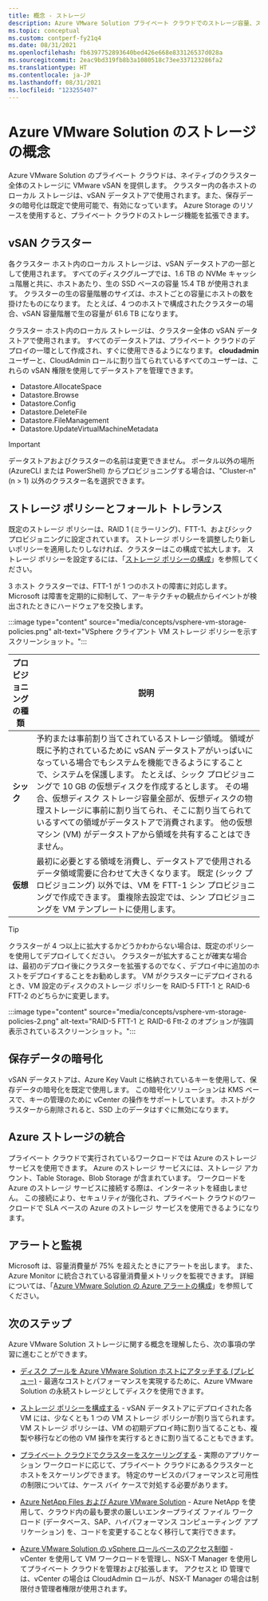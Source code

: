 ```yaml
---
title: 概念 - ストレージ
description: Azure VMware Solution プライベート クラウドでのストレージ容量、ストレージ ポリシー、フォールト トレランス、ストレージ統合について説明します。
ms.topic: conceptual
ms.custom: contperf-fy21q4
ms.date: 08/31/2021
ms.openlocfilehash: fb6397752893640bed426e668e833126537d028a
ms.sourcegitcommit: 2eac9bd319fb8b3a1080518c73ee337123286fa2
ms.translationtype: HT
ms.contentlocale: ja-JP
ms.lasthandoff: 08/31/2021
ms.locfileid: "123255407"
---
```

# <a name="azure-vmware-solution-storage-concepts"></a>Azure VMware Solution のストレージの概念

Azure VMware Solution のプライベート クラウドは、ネイティブのクラスター全体のストレージに VMware vSAN を提供します。 クラスター内の各ホストのローカル ストレージは、vSAN データストアで使用されます。また、保存データの暗号化は既定で使用可能で、有効になっています。 Azure Storage のリソースを使用すると、プライベート クラウドのストレージ機能を拡張できます。

## <a name="vsan-clusters"></a>vSAN クラスター

各クラスター ホスト内のローカル ストレージは、vSAN データストアの一部として使用されます。 すべてのディスクグループでは、1.6 TB の NVMe キャッシュ階層と共に、ホストあたり、生の SSD ベースの容量 15.4 TB が使用されます。 クラスターの生の容量階層のサイズは、ホストごとの容量にホストの数を掛けたものになります。 たとえば、4 つのホストで構成されたクラスターの場合、vSAN 容量階層で生の容量が 61.6 TB になります。

クラスター ホスト内のローカル ストレージは、クラスター全体の vSAN データストアで使用されます。 すべてのデータストアは、プライベート クラウドのデプロイの一環として作成され、すぐに使用できるようになります。 **cloudadmin** ユーザーと、CloudAdmin ロールに割り当てられているすべてのユーザーは、これらの vSAN 権限を使用してデータストアを管理できます。

- Datastore.AllocateSpace
- Datastore.Browse
- Datastore.Config
- Datastore.DeleteFile
- Datastore.FileManagement
- Datastore.UpdateVirtualMachineMetadata

>[!IMPORTANT]
>データストアおよびクラスターの名前は変更できません。 ポータル以外の場所 (AzureCLI または PowerShell) からプロビジョニングする場合は、"Cluster-n" (n > 1) 以外のクラスター名を選択できます。

## <a name="storage-policies-and-fault-tolerance"></a>ストレージ ポリシーとフォールト トレランス

既定のストレージ ポリシーは、RAID 1 (ミラーリング)、FTT-1、およびシック プロビジョニングに設定されています。 ストレージ ポリシーを調整したり新しいポリシーを適用したりしなければ、クラスターはこの構成で拡大します。 ストレージ ポリシーを設定するには、「[ストレージ ポリシーの構成](configure-storage-policy.md)」を参照してください。

3 ホスト クラスターでは、FTT-1 が 1 つのホストの障害に対応します。 Microsoft は障害を定期的に抑制して、アーキテクチャの観点からイベントが検出されたときにハードウェアを交換します。

:::image type="content" source="media/concepts/vsphere-vm-storage-policies.png" alt-text="VSphere クライアント VM ストレージ ポリシーを示すスクリーンショット。":::


|プロビジョニングの種類  |説明  |
|---------|---------|
|**シック**      | 予約または事前割り当てされているストレージ領域。 領域が既に予約されているために vSAN データストアがいっぱいになっている場合でもシステムを機能できるようにすることで、システムを保護します。 たとえば、シック プロビジョニングで 10 GB の仮想ディスクを作成するとします。 その場合、仮想ディスク ストレージ容量全部が、仮想ディスクの物理ストレージに事前に割り当てられ、そこに割り当てられているすべての領域がデータストアで消費されます。 他の仮想マシン (VM) がデータストアから領域を共有することはできません。         |
|**仮想**      | 最初に必要とする領域を消費し、データストアで使用されるデータ領域需要に合わせて大きくなります。 既定 (シック プロビジョニング) 以外では、VM を FTT-1 シン プロビジョニングで作成できます。 重複除去設定では、シン プロビジョニングを VM テンプレートに使用します。         |

>[!TIP]
>クラスターが 4 つ以上に拡大するかどうかわからない場合は、既定のポリシーを使用してデプロイしてください。  クラスターが拡大することが確実な場合は、最初のデプロイ後にクラスターを拡張するのでなく、デプロイ中に追加のホストをデプロイすることをお勧めします。 VM がクラスターにデプロイされるとき、VM 設定のディスクのストレージ ポリシーを RAID-5 FTT-1 と RAID-6 FTT-2 のどちらかに変更します。 
>
>:::image type="content" source="media/concepts/vsphere-vm-storage-policies-2.png" alt-text="RAID-5 FTT-1 と RAID-6 Ftt-2 のオプションが強調表示されているスクリーンショット。":::


## <a name="data-at-rest-encryption"></a>保存データの暗号化

vSAN データストアは、Azure Key Vault に格納されているキーを使用して、保存データの暗号化を既定で使用します。 この暗号化ソリューションは KMS ベースで、キーの管理のために vCenter の操作をサポートしています。  ホストがクラスターから削除されると、SSD 上のデータはすぐに無効になります。

## <a name="azure-storage-integration"></a>Azure ストレージの統合

プライベート クラウドで実行されているワークロードでは Azure のストレージ サービスを使用できます。 Azure のストレージ サービスには、ストレージ アカウント、Table Storage、Blob Storage が含まれています。 ワークロードを Azure のストレージ サービスに接続する際は、インターネットを経由しません。 この接続により、セキュリティが強化され、プライベート クラウドのワークロードで SLA ベースの Azure のストレージ サービスを使用できるようになります。

## <a name="alerts-and-monitoring"></a>アラートと監視

Microsoft は、容量消費量が 75% を超えたときにアラートを出します。 また、Azure Monitor に統合されている容量消費量メトリックを監視できます。 詳細については、「[Azure VMware Solution の Azure アラートの構成](configure-alerts-for-azure-vmware-solution.md)」を参照してください。

## <a name="next-steps"></a>次のステップ

Azure VMware Solution ストレージに関する概念を理解したら、次の事項の学習に進むことができます。

- [ディスク プールを Azure VMware Solution ホストにアタッチする (プレビュー)](attach-disk-pools-to-azure-vmware-solution-hosts.md) - 最適なコストとパフォーマンスを実現するために、Azure VMware Solution の永続ストレージとしてディスクを使用できます。

- [ストレージ ポリシーを構成する](configure-storage-policy.md) - vSAN データストアにデプロイされた各 VM には、少なくとも 1 つの VM ストレージ ポリシーが割り当てられます。 VM ストレージ ポリシーは、VM の初期デプロイ時に割り当てることも、複製や移行などの他の VM 操作を実行するときに割り当てることもできます。

- [プライベート クラウドでクラスターをスケーリングする][tutorial-scale-private-cloud] - 実際のアプリケーション ワークロードに応じて、プライベート クラウドにあるクラスターとホストをスケーリングできます。 特定のサービスのパフォーマンスと可用性の制限については、ケース バイ ケースで対処する必要があります。

- [Azure NetApp Files および Azure VMware Solution](netapp-files-with-azure-vmware-solution.md) - Azure NetApp を使用して、クラウド内の最も要求の厳しいエンタープライズ ファイル ワークロード (データベース、SAP、ハイパフォーマンス コンピューティング アプリケーション) を、コードを変更することなく移行して実行できます。 

- [Azure VMware Solution の vSphere ロールベースのアクセス制御](concepts-identity.md) - vCenter を使用して VM ワークロードを管理し、NSX-T Manager を使用してプライベート クラウドを管理および拡張します。 アクセスと ID 管理では、vCenter の場合は CloudAdmin ロールが、NSX-T Manager の場合は制限付き管理者権限が使用されます。


<!-- LINKS - external-->

<!-- LINKS - internal -->
[tutorial-scale-private-cloud]: ./tutorial-scale-private-cloud.md
[concepts-identity]: ./concepts-identity.md
